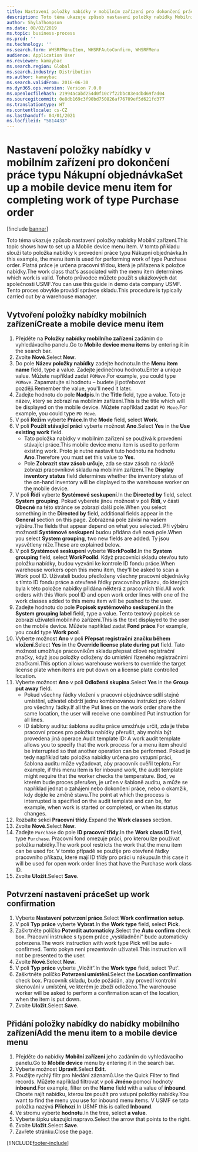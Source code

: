 ```yaml
---
title: Nastavení položky nabídky v mobilním zařízení pro dokončení práce typu Nákupní objednávka
description: Toto téma ukazuje způsob nastavení položky nabídky Mobilní zařízení.
author: ShylaThompson
ms.date: 08/02/2019
ms.topic: business-process
ms.prod: ''
ms.technology: ''
ms.search.form: WHSRFMenuItem, WHSRFAutoConfirm, WHSRFMenu
audience: Application User
ms.reviewer: kamaybac
ms.search.region: Global
ms.search.industry: Distribution
ms.author: kamaybac
ms.search.validFrom: 2016-06-30
ms.dyn365.ops.version: Version 7.0.0
ms.openlocfilehash: 21994acabd254d0f10c7f22bbc83e4dbd69fad04
ms.sourcegitcommit: 0e8db169c3f90bd750826af76709ef5d621fd377
ms.translationtype: HT
ms.contentlocale: cs-CZ
ms.lasthandoff: 04/01/2021
ms.locfileid: "5814433"
---
```

# <a name="set-up-a-mobile-device-menu-item-for-completing-work-of-type-purchase-order"></a><span data-ttu-id="b35d6-103">Nastavení položky nabídky v mobilním zařízení pro dokončení práce typu Nákupní objednávka</span><span class="sxs-lookup"><span data-stu-id="b35d6-103">Set up a mobile device menu item for completing work of type Purchase order</span></span>

[!include [banner](../../includes/banner.md)]

<span data-ttu-id="b35d6-104">Toto téma ukazuje způsob nastavení položky nabídky Mobilní zařízení.</span><span class="sxs-lookup"><span data-stu-id="b35d6-104">This topic shows how to set up a Mobile device menu item.</span></span> <span data-ttu-id="b35d6-105">V tomto příkladu slouží tato položka nabídky k provedení práce typu Nákupní objednávka.</span><span class="sxs-lookup"><span data-stu-id="b35d6-105">In this example, the menu item is used for performing work of type Purchase order.</span></span> <span data-ttu-id="b35d6-106">Platná práce je určena pracovní třídou, která je přiřazena k položce nabídky.</span><span class="sxs-lookup"><span data-stu-id="b35d6-106">The work class that's associated with the menu item determines which work is valid.</span></span> <span data-ttu-id="b35d6-107">Tohoto průvodce můžete použít s ukázkových dat společnosti USMF.</span><span class="sxs-lookup"><span data-stu-id="b35d6-107">You can use this guide in demo data company USMF.</span></span> <span data-ttu-id="b35d6-108">Tento proces obvykle provádí správce skladu.</span><span class="sxs-lookup"><span data-stu-id="b35d6-108">This procedure is typically carried out by a warehouse manager.</span></span>


## <a name="create-a-mobile-device-menu-item"></a><span data-ttu-id="b35d6-109">Vytvoření položky nabídky mobilních zařízení</span><span class="sxs-lookup"><span data-stu-id="b35d6-109">Create a mobile device menu item</span></span>
1. <span data-ttu-id="b35d6-110">Přejděte na **Položky nabídky mobilního zařízení** zadáním do vyhledávacího panelu.</span><span class="sxs-lookup"><span data-stu-id="b35d6-110">Go to **Mobile device menu items** by entering it in the search bar.</span></span>
2. <span data-ttu-id="b35d6-111">Zvolte **Nové**.</span><span class="sxs-lookup"><span data-stu-id="b35d6-111">Select **New**.</span></span>
3. <span data-ttu-id="b35d6-112">Do pole **Název položky nabídky** zadejte hodnotu.</span><span class="sxs-lookup"><span data-stu-id="b35d6-112">In the **Menu item name** field, type a value.</span></span> <span data-ttu-id="b35d6-113">Zadejte jedinečnou hodnotu.</span><span class="sxs-lookup"><span data-stu-id="b35d6-113">Enter a unique value.</span></span> <span data-ttu-id="b35d6-114">Můžete například zadat `POMove`.</span><span class="sxs-lookup"><span data-stu-id="b35d6-114">For example, you could type `POMove`.</span></span> <span data-ttu-id="b35d6-115">Zapamatujte si hodnotu – budete ji potřebovat později.</span><span class="sxs-lookup"><span data-stu-id="b35d6-115">Remember the value, you'll need it later.</span></span>  
4. <span data-ttu-id="b35d6-116">Zadejte hodnotu do pole **Nadpis**.</span><span class="sxs-lookup"><span data-stu-id="b35d6-116">In the **Title** field, type a value.</span></span> <span data-ttu-id="b35d6-117">Toto je název, který se zobrazí na mobilním zařízení.</span><span class="sxs-lookup"><span data-stu-id="b35d6-117">This is the title which will be displayed on the mobile device.</span></span> <span data-ttu-id="b35d6-118">Můžete například zadat `PO Move`.</span><span class="sxs-lookup"><span data-stu-id="b35d6-118">For example, you could type `PO Move`.</span></span>  
5. <span data-ttu-id="b35d6-119">V poli **Režim** vyberte **Práce**.</span><span class="sxs-lookup"><span data-stu-id="b35d6-119">In the **Mode** field, select **Work**.</span></span>
6. <span data-ttu-id="b35d6-120">V poli **Použít stávající práci** vyberte možnost **Ano**.</span><span class="sxs-lookup"><span data-stu-id="b35d6-120">Select **Yes** in the **Use existing work** field.</span></span>
    - <span data-ttu-id="b35d6-121">Tato položka nabídky v mobilním zařízení se používá k provedení stávající práce.</span><span class="sxs-lookup"><span data-stu-id="b35d6-121">This mobile device menu item is used to perform existing work.</span></span> <span data-ttu-id="b35d6-122">Proto je nutné nastavit tuto hodnotu na hodnotu **Ano**.</span><span class="sxs-lookup"><span data-stu-id="b35d6-122">Therefore you must set this value to **Yes**.</span></span>  
    - <span data-ttu-id="b35d6-123">Pole **Zobrazit stav zásob určuje**, zda se stav zásob na skladě zobrazí pracovníkovi skladu na mobilním zařízení.</span><span class="sxs-lookup"><span data-stu-id="b35d6-123">The **Display inventory status** field determines whether the inventory status of the on-hand inventory will be displayed to the warehouse worker on the mobile device.</span></span>  
7. <span data-ttu-id="b35d6-124">V poli **Řídí** vyberte **Systémové seskupení**.</span><span class="sxs-lookup"><span data-stu-id="b35d6-124">In the **Directed by** field, select **System grouping**.</span></span> <span data-ttu-id="b35d6-125">Pokud vyberete jinou možnost v poli **Řídí**, v části **Obecné** na této stránce se zobrazí další pole.</span><span class="sxs-lookup"><span data-stu-id="b35d6-125">When you select something in the **Directed by** field, additional fields appear in the **General** section on this page.</span></span> <span data-ttu-id="b35d6-126">Zobrazená pole závisí na vašem výběru.</span><span class="sxs-lookup"><span data-stu-id="b35d6-126">The fields that appear depend on what you selected.</span></span> <span data-ttu-id="b35d6-127">Při výběru možnosti **Systémové seskupení** budou přidána dvě nová pole.</span><span class="sxs-lookup"><span data-stu-id="b35d6-127">When you select **System grouping**, two new fields are added.</span></span> <span data-ttu-id="b35d6-128">Ty jsou vysvětleny níže.</span><span class="sxs-lookup"><span data-stu-id="b35d6-128">These are explained below.</span></span>  
8. <span data-ttu-id="b35d6-129">V poli **Systémové seskupení** vyberte **WorkPoolId**.</span><span class="sxs-lookup"><span data-stu-id="b35d6-129">In the **System grouping** field, select **WorkPoolId**.</span></span> <span data-ttu-id="b35d6-130">Když pracovníci skladu otevřou tuto položku nabídky, budou vyzváni ke kontrole ID fondu práce.</span><span class="sxs-lookup"><span data-stu-id="b35d6-130">When warehouse workers open this menu item, they'll be asked to scan a Work pool ID.</span></span> <span data-ttu-id="b35d6-131">Uživateli budou předloženy všechny pracovní objednávky s tímto ID fondu práce a otevřené řádky pracovního příkazu, do kterých byla k této položce nabídky přidána některá z pracovních tříd.</span><span class="sxs-lookup"><span data-stu-id="b35d6-131">All work orders with this Work pool ID and open work order lines with one of the work classes added to this menu item will be pushed to the user.</span></span>  
9. <span data-ttu-id="b35d6-132">Zadejte hodnotu do pole **Popisek systémového seskupení**.</span><span class="sxs-lookup"><span data-stu-id="b35d6-132">In the **System grouping label** field, type a value.</span></span> <span data-ttu-id="b35d6-133">Tento textový popisek se zobrazí uživateli mobilního zařízení.</span><span class="sxs-lookup"><span data-stu-id="b35d6-133">This is the text displayed to the user on the mobile device.</span></span> <span data-ttu-id="b35d6-134">Můžete například zadat **Fond práce**.</span><span class="sxs-lookup"><span data-stu-id="b35d6-134">For example, you could type **Work pool**.</span></span>  
10. <span data-ttu-id="b35d6-135">Vyberte možnost **Ano** v poli **Přepsat registrační značku během vložení**.</span><span class="sxs-lookup"><span data-stu-id="b35d6-135">Select **Yes** in the **Override license plate during put** field.</span></span> <span data-ttu-id="b35d6-136">Tato možnost umožňuje pracovníkům skladu přepsat cílové registrační značky, když jsou položky odloženy do umístění řízeného registračními značkami.</span><span class="sxs-lookup"><span data-stu-id="b35d6-136">This option allows warehouse workers to override the target license plate when items are put down on a license plate controlled location.</span></span>  
11. <span data-ttu-id="b35d6-137">Vyberte možnost **Ano** v poli **Odložená skupina**.</span><span class="sxs-lookup"><span data-stu-id="b35d6-137">Select **Yes** in the **Group put away** field.</span></span>
    - <span data-ttu-id="b35d6-138">Pokud všechny řádky vložení v pracovní objednávce sdílí stejné umístění, uživatel obdrží jednu kombinovanou instrukci pro vložení pro všechny řádky.</span><span class="sxs-lookup"><span data-stu-id="b35d6-138">If all the Put lines on the work order share the same location, the user will receive one combined Put instruction for all lines.</span></span> 
    - <span data-ttu-id="b35d6-139">ID šablony auditu: šablona auditu práce umožňuje určit, zda je třeba pracovní proces pro položku nabídky přerušit, aby mohla být provedena jiná operace.</span><span class="sxs-lookup"><span data-stu-id="b35d6-139">Audit template ID: A work audit template allows you to specify that the work process for a menu item should be interrupted so that another operation can be performed.</span></span> <span data-ttu-id="b35d6-140">Pokud je tedy například tato položka nabídky určena pro vstupní práci, šablona auditu může vyžadovat, aby pracovník ověřil teplotu.</span><span class="sxs-lookup"><span data-stu-id="b35d6-140">For example, if this menu item is for inbound work, the audit template might require that the worker checks the temperature.</span></span> <span data-ttu-id="b35d6-141">Bod, ve kterém bude proces přerušen, je určen v šabloně auditu, a může se například jednat o zahájení nebo dokončení práce, nebo o okamžik, kdy dojde ke změně stavu.</span><span class="sxs-lookup"><span data-stu-id="b35d6-141">The point at which the process is interrupted is specified on the audit template and can be, for example, when work is started or completed, or when its status changes.</span></span>  
12. <span data-ttu-id="b35d6-142">Rozbalte sekci **Pracovní třídy**.</span><span class="sxs-lookup"><span data-stu-id="b35d6-142">Expand the **Work classes** section.</span></span>
13. <span data-ttu-id="b35d6-143">Zvolte **Nové**.</span><span class="sxs-lookup"><span data-stu-id="b35d6-143">Select **New**.</span></span>
14. <span data-ttu-id="b35d6-144">Zadejte `Purchase` do pole **ID pracovní třídy**.</span><span class="sxs-lookup"><span data-stu-id="b35d6-144">In the **Work class ID** field, type `Purchase`.</span></span> <span data-ttu-id="b35d6-145">Pracovní fond omezuje práci, pro kterou lze používat položku nabídky.</span><span class="sxs-lookup"><span data-stu-id="b35d6-145">The work pool restricts the work that the menu item can be used for.</span></span> <span data-ttu-id="b35d6-146">V tomto případě se použije pro otevřené řádky pracovního příkazu, které mají ID třídy pro práci u nákupu.</span><span class="sxs-lookup"><span data-stu-id="b35d6-146">In this case it will be used for open work order lines that have the Purchase work class ID.</span></span>  
15. <span data-ttu-id="b35d6-147">Zvolte **Uložit**.</span><span class="sxs-lookup"><span data-stu-id="b35d6-147">Select **Save**.</span></span>

## <a name="set-up-work-confirmation"></a><span data-ttu-id="b35d6-148">Potvrzení nastavení práce</span><span class="sxs-lookup"><span data-stu-id="b35d6-148">Set up work confirmation</span></span>
1. <span data-ttu-id="b35d6-149">Vyberte **Nastavení potvrzení práce**.</span><span class="sxs-lookup"><span data-stu-id="b35d6-149">Select **Work confirmation setup**.</span></span>
2. <span data-ttu-id="b35d6-150">V poli **Typ práce** vyberte **Vybrat**.</span><span class="sxs-lookup"><span data-stu-id="b35d6-150">In the **Work type** field, select **Pick**.</span></span>
3. <span data-ttu-id="b35d6-151">Zaškrtněte políčko **Potvrdit automaticky**.</span><span class="sxs-lookup"><span data-stu-id="b35d6-151">Select the **Auto confirm** check box.</span></span> <span data-ttu-id="b35d6-152">Pracovní instrukce s typem práce „vyskladnění“ bude automaticky potvrzena.</span><span class="sxs-lookup"><span data-stu-id="b35d6-152">The work instruction with work type Pick will be auto-confirmed.</span></span> <span data-ttu-id="b35d6-153">Tento pokyn není prezentován uživateli.</span><span class="sxs-lookup"><span data-stu-id="b35d6-153">This instruction will not be presented to the user.</span></span>  
4. <span data-ttu-id="b35d6-154">Zvolte **Nové**.</span><span class="sxs-lookup"><span data-stu-id="b35d6-154">Select **New**.</span></span>
5. <span data-ttu-id="b35d6-155">V poli **Typ práce** vyberte „Vložit“.</span><span class="sxs-lookup"><span data-stu-id="b35d6-155">In the **Work type** field, select 'Put'.</span></span>
6. <span data-ttu-id="b35d6-156">Zaškrtněte políčko **Potvrzení umístění**.</span><span class="sxs-lookup"><span data-stu-id="b35d6-156">Select the **Location confirmation** check box.</span></span> <span data-ttu-id="b35d6-157">Pracovník skladu, bude požádán, aby provedl kontrolní skenování v umístění, ve kterém je zboží odloženo.</span><span class="sxs-lookup"><span data-stu-id="b35d6-157">The warehouse worker will be asked to perform a confirmation scan of the location, when the item is put down.</span></span>  
7. <span data-ttu-id="b35d6-158">Zvolte **Uložit**.</span><span class="sxs-lookup"><span data-stu-id="b35d6-158">Select **Save**.</span></span>

## <a name="add-the-menu-item-to-a-mobile-device-menu"></a><span data-ttu-id="b35d6-159">Přidání položky nabídky do nabídky mobilního zařízení</span><span class="sxs-lookup"><span data-stu-id="b35d6-159">Add the menu item to a mobile device menu</span></span>
1. <span data-ttu-id="b35d6-160">Přejděte do nabídky **Mobilní zařízení** jeho zadáním do vyhledávacího panelu.</span><span class="sxs-lookup"><span data-stu-id="b35d6-160">Go to **Mobile device** menu by entering it in the search bar.</span></span>
2. <span data-ttu-id="b35d6-161">Vyberte možnost **Upravit**.</span><span class="sxs-lookup"><span data-stu-id="b35d6-161">Select **Edit**.</span></span>
3. <span data-ttu-id="b35d6-162">Použijte rychlý filtr pro hledání záznamů.</span><span class="sxs-lookup"><span data-stu-id="b35d6-162">Use the Quick Filter to find records.</span></span> <span data-ttu-id="b35d6-163">Můžete například filtrovat v poli **Jméno** pomocí hodnoty **inbound**.</span><span class="sxs-lookup"><span data-stu-id="b35d6-163">For example, filter on the **Name** field with a value of **inbound**.</span></span> <span data-ttu-id="b35d6-164">Chcete najít nabídku, kterou lze použít pro vstupní položky nabídky.</span><span class="sxs-lookup"><span data-stu-id="b35d6-164">You want to find the menu you use for inbound menu items.</span></span> <span data-ttu-id="b35d6-165">V USMF se tato položka nazývá **Příchozí**.</span><span class="sxs-lookup"><span data-stu-id="b35d6-165">In USMF this is called **Inbound**.</span></span>  
4. <span data-ttu-id="b35d6-166">Ve stromu vyberte **hodnotu**.</span><span class="sxs-lookup"><span data-stu-id="b35d6-166">In the tree, select **a value**.</span></span>
5. <span data-ttu-id="b35d6-167">Vyberte šipku ukazující napravo.</span><span class="sxs-lookup"><span data-stu-id="b35d6-167">Select the arrow that points to the right.</span></span>
6. <span data-ttu-id="b35d6-168">Zvolte **Uložit**.</span><span class="sxs-lookup"><span data-stu-id="b35d6-168">Select **Save**.</span></span>
7. <span data-ttu-id="b35d6-169">Zavřete stránku.</span><span class="sxs-lookup"><span data-stu-id="b35d6-169">Close the page.</span></span>


[!INCLUDE[footer-include](../../../includes/footer-banner.md)]